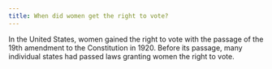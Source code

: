 ```yaml
---
title: When did women get the right to vote?
---
```


In the United States, women gained the right to vote with the passage of the 19th amendment to the Constitution in 1920. Before its passage, many individual states had passed laws granting women the right to vote.